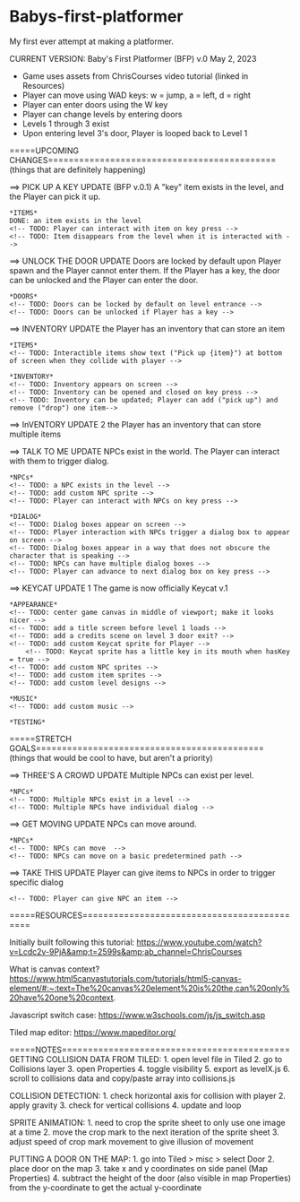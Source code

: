 # Babys-first-platformer
My first ever attempt at making a platformer. 


CURRENT VERSION: Baby's First Platformer (BFP) v.0 May 2, 2023
- Game uses assets from ChrisCourses video tutorial (linked in Resources)
- Player can move using WAD keys: w = jump, a = left, d = right
- Player can enter doors using the W key
- Player can change levels by entering doors
- Levels 1 through 3 exist
- Upon entering level 3's door, Player is looped back to Level 1

=====UPCOMING CHANGES============================================
                                (things that are definitely happening)

==> PICK UP A KEY UPDATE (BFP v.0.1)
    A "key" item exists in the level, and the Player can pick it up.

    *ITEMS* 
    DONE: an item exists in the level
    <!-- TODO: Player can interact with item on key press -->
    <!-- TODO: Item disappears from the level when it is interacted with -->


==> UNLOCK THE DOOR UPDATE
    Doors are locked by default upon Player spawn and the Player cannot enter them. If the Player has a key, the door can be unlocked and the Player can enter the door.

    *DOORS*
    <!-- TODO: Doors can be locked by default on level entrance -->
    <!-- TODO: Doors can be unlocked if Player has a key -->


==> INVENTORY UPDATE
    the Player has an inventory that can store an item

    *ITEMS*
    <!-- TODO: Interactible items show text ("Pick up {item}") at bottom of screen when they collide with player -->

    *INVENTORY*
    <!-- TODO: Inventory appears on screen -->
    <!-- TODO: Inventory can be opened and closed on key press -->
    <!-- TODO: Inventory can be updated; Player can add ("pick up") and remove ("drop") one item-->


==> InVENTORY UPDATE 2
    the Player has an inventory that can store multiple items
    <!-- TODO: Inventory can be updated; Player can add ("pick up") and remove ("drop") multiple items-->


==> TALK TO ME UPDATE
    NPCs exist in the world. The Player can interact with them to trigger dialog.

    *NPCs*
    <!-- TODO: a NPC exists in the level -->
    <!-- TODO: add custom NPC sprite -->
    <!-- TODO: Player can interact with NPCs on key press -->

    *DIALOG*
    <!-- TODO: Dialog boxes appear on screen -->
    <!-- TODO: Player interaction with NPCs trigger a dialog box to appear on screen -->
    <!-- TODO: Dialog boxes appear in a way that does not obscure the character that is speaking -->
    <!-- TODO: NPCs can have multiple dialog boxes -->
    <!-- TODO: Player can advance to next dialog box on key press -->


==> KEYCAT UPDATE 1
    The game is now officially Keycat v.1

    *APPEARANCE*
    <!-- TODO: center game canvas in middle of viewport; make it looks nicer -->
    <!-- TODO: add a title screen before level 1 loads -->
    <!-- TODO: add a credits scene on level 3 door exit? -->
    <!-- TODO: add custom Keycat sprite for Player -->
        <!-- TODO: Keycat sprite has a little key in its mouth when hasKey = true -->
    <!-- TODO: add custom NPC sprites -->
    <!-- TODO: add custom item sprites -->
    <!-- TODO: add custom level designs -->

    *MUSIC*
    <!-- TODO: add custom music -->

    *TESTING*

=====STRETCH GOALS============================================
                    (things that would be cool to have, but aren't a priority)

==> THREE'S A CROWD UPDATE
    Multiple NPCs can exist per level.

    *NPCs*
    <!-- TODO: Multiple NPCs exist in a level -->
    <!-- TODO: Multiple NPCs have individual dialog -->


==> GET MOVING UPDATE
    NPCs can move around.

    *NPCs*
    <!-- TODO: NPCs can move  -->
    <!-- TODO: NPCs can move on a basic predetermined path -->


==> TAKE THIS UPDATE
    Player can give items to NPCs in order to trigger specific dialog

    <!-- TODO: Player can give NPC an item -->



=====RESOURCES============================================

Initially built following this tutorial: 
    https://www.youtube.com/watch?v=Lcdc2v-9PjA&amp;t=2599s&amp;ab_channel=ChrisCourses

What is canvas context?
    https://www.html5canvastutorials.com/tutorials/html5-canvas-element/#:~:text=The%20canvas%20element%20is%20the,can%20only%20have%20one%20context.

Javascript switch case:
    https://www.w3schools.com/js/js_switch.asp

Tiled map editor:
    https://www.mapeditor.org/


=====NOTES============================================
GETTING COLLISION DATA FROM TILED:
    1. open level file in Tiled
    2. go to Collisions layer
    3. open Properties
    4. toggle visibility
    5. export as levelX.js
    6. scroll to collisions data and copy/paste array into collisions.js

COLLISION DETECTION:
    1. check horizontal axis for collision with player
    2. apply gravity
    3. check for vertical collisions
    4. update and loop

SPRITE ANIMATION:
    1. need to crop the sprite sheet to only use one image at a time
    2. move the crop mark to the next iteration of the sprite sheet
    3. adjust speed of crop mark movement to give illusion of movement

PUTTING A DOOR ON THE MAP:
    1. go into Tiled > misc > select Door
    2. place door on the map
    3. take x and y coordinates on side panel (Map Properties)
    4. subtract the height of the door (also visible in map Properties) from the y-coordinate to get the actual y-coordinate
